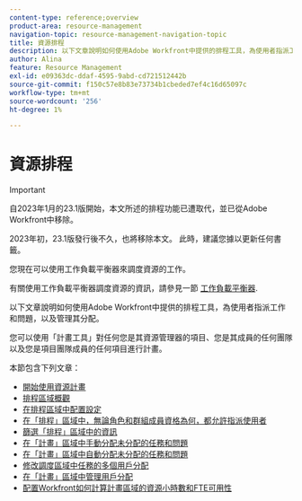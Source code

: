 ```yaml
---
content-type: reference;overview
product-area: resource-management
navigation-topic: resource-management-navigation-topic
title: 資源排程
description: 以下文章說明如何使用Adobe Workfront中提供的排程工具，為使用者指派工作和問題，以及管理其分配。
author: Alina
feature: Resource Management
exl-id: e09363dc-ddaf-4595-9abd-cd721512442b
source-git-commit: f150c57e8b83e73734b1cbeded7ef4c16d65097c
workflow-type: tm+mt
source-wordcount: '256'
ht-degree: 1%

---
```


# 資源排程

<!--
(SEE IF THERE ARE STILL ANY LINKS TO THIS:  ****LINKED TO THE PRODUCT FOR RESOURCE SCHEDULING AREAS) </p>
-->

>[!IMPORTANT]
>  
><span class="preview">自2023年1月的23.1版開始，本文所述的排程功能已遭取代，並已從Adobe Workfront中移除。   </span>
>  
> <span class="preview"> 2023年初，23.1版發行後不久，也將移除本文。 此時，建議您據以更新任何書籤。 </span>
> 
><span class="preview"> 您現在可以使用工作負載平衡器來調度資源的工作。 </span>
>  
> <span class="preview">有關使用工作負載平衡器調度資源的資訊，請參見一節 [工作負載平衡器](../../resource-mgmt/workload-balancer/workload-balancer.md). </span>
<!--  

>[!CAUTION] 
> 
> 
> <span class="preview">The information in this article refers to the Adobe Workfront's Scheduling tools. The Scheduling areas have been removed from the Preview environment and will be removed from the Production environment in **January 2023**.  </span> 
> <span class="preview"> Instead, you can schedule your resources in the Workload Balancer. </span> 
> 
>* <span class="preview"> For information about scheduling resources using the Workload Balancer, see the section [The Workload Balancer](../../resource-mgmt/workload-balancer/workload-balancer.md).</span> 
> 
>* <span class="preview"> For more information about the deprecation and removal of the Scheduling tools, see [Deprecation of Resource Scheduling tools in Adobe Workfront](../../resource-mgmt/resource-mgmt-overview/deprecate-resource-scheduling.md).</span> 

-->

以下文章說明如何使用Adobe Workfront中提供的排程工具，為使用者指派工作和問題，以及管理其分配。

您可以使用「計畫工具」對任何您是其資源管理器的項目、您是其成員的任何團隊以及您是項目團隊成員的任何項目進行計畫。

本節包含下列文章：

* [開始使用資源計畫](../../resource-mgmt/resource-scheduling/get-started-resource-scheduling.md)
* [排程區域概觀](../../resource-mgmt/resource-scheduling/overview-scheduling-areas.md)
* [在排程區域中配置設定](../../resource-mgmt/resource-scheduling/configure-settings-scheduling-areas.md)
* [在「排程」區域中，無論角色和群組成員資格為何，都允許指派使用者](../../resource-mgmt/resource-scheduling/assignments-regardless-of-role-or-group-scheduling-areas.md)
* [篩選「排程」區域中的資訊](../../resource-mgmt/resource-scheduling/filter-scheduling-area.md)
* [在「計畫」區域中手動分配未分配的任務和問題](../../resource-mgmt/resource-scheduling/manually-assign-items-scheduling-areas.md)
* [在「計畫」區域中自動分配未分配的任務和問題](../../resource-mgmt/resource-scheduling/automatically-assign-items-scheduling-areas.md)
* [修改調度區域中任務的多個用戶分配](../../resource-mgmt/resource-scheduling/modify-multipl-assignments-scheduling-areas.md)
* [在「計畫」區域中管理用戶分配](../../resource-mgmt/resource-scheduling/manage-allocations-scheduling-areas.md)
* [配置Workfront如何計算計畫區域的資源小時數和FTE可用性](../../resource-mgmt/resource-scheduling/calculate-hours-fte-scheduling-area.md)
